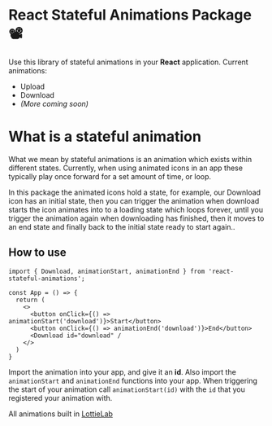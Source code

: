 # React Stateful Animations Package 📽️

Use this library of stateful animations in your **React** application. Current animations:

- Upload
- Download
- _(More coming soon)_

# What is a stateful animation

What we mean by stateful animations is an animation which exists within different states. Currently, when using animated icons in an app these typically play once forward for a set amount of time, or loop.

In this package the animated icons hold a state, for example, our Download icon has an initial state, then you can trigger the animation when download starts the icon animates into to a loading state which loops forever, until you trigger the animation again when downloading has finished, then it moves to an end state and finally back to the initial state ready to start again..

## How to use

```
import { Download, animationStart, animationEnd } from 'react-stateful-animations';

const App = () => {
  return (
    <>
      <button onClick={() => animationStart('download')}>Start</button>
      <button onClick={() => animationEnd('download')}>End</button>
      <Download id="download" /
    </>
  )
}
```

Import the animation into your app, and give it an **id**. Also import the `animationStart` and `animationEnd` functions into your app. When triggering the start of your animation call `animationStart(id)` with the `id` that you registered your animation with.

All animations built in [LottieLab](https://www.lottielab.com/)
